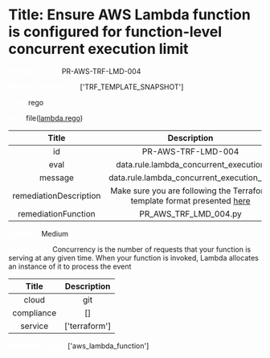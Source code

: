 



# Title: Ensure AWS Lambda function is configured for function-level concurrent execution limit


***<font color="white">Master Test Id:</font>*** PR-AWS-TRF-LMD-004

***<font color="white">Master Snapshot Id:</font>*** ['TRF_TEMPLATE_SNAPSHOT']

***<font color="white">type:</font>*** rego

***<font color="white">rule:</font>*** file([lambda.rego])  
  
  
  
  

|Title|Description|
| :---: | :---: |
|id|PR-AWS-TRF-LMD-004|
|eval|data.rule.lambda_concurrent_execution|
|message|data.rule.lambda_concurrent_execution_err|
|remediationDescription|Make sure you are following the Terraform template format presented <a href='https://registry.terraform.io/providers/hashicorp/aws/latest/docs/resources/lambda_function' target='_blank'>here</a>|
|remediationFunction|PR_AWS_TRF_LMD_004.py|


***<font color="white">Severity:</font>*** Medium

***<font color="white">Description:</font>*** Concurrency is the number of requests that your function is serving at any given time. When your function is invoked, Lambda allocates an instance of it to process the event  
  
  

|Title|Description|
| :---: | :---: |
|cloud|git|
|compliance|[]|
|service|['terraform']|


***<font color="white">Resource Types:</font>*** ['aws_lambda_function']


[lambda.rego]: https://github.com/prancer-io/prancer-compliance-test/tree/master/aws/terraform/lambda.rego
